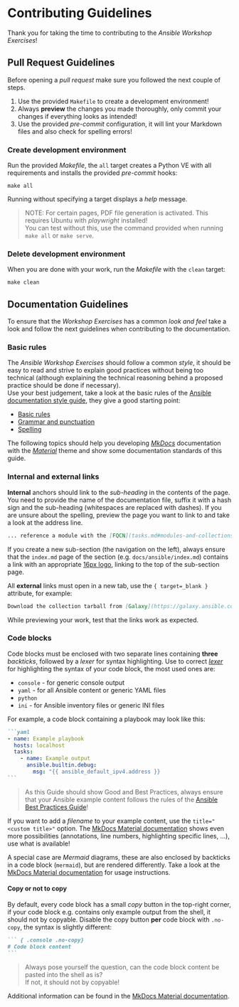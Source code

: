 # Contributing Guidelines

Thank you for taking the time to contributing to the *Ansible Workshop Exercises*!

## Pull Request Guidelines

Before opening a *pull request* make sure you followed the next couple of steps.

1. Use the provided `Makefile` to create a development environment!
2. Always **preview** the changes you made thoroughly, only commit your changes if everything looks as intended!
3. Use the provided *pre-commit* configuration, it will lint your Markdown files and also check for spelling errors!

### Create development environment

Run the provided *Makefile*, the `all` target creates a Python VE with all requirements and installs the provided *pre-commit* hooks:

```console
make all
```

Running without specifying a target displays a *help* message.

> NOTE: For certain pages, PDF file generation is activated. This requires Ubuntu with *playwright* installed!  
> You can test without this, use the command provided when running `make all` or `make serve`.

### Delete development environment

When you are done with your work, run the *Makefile* with the `clean` target:

```console
make clean
```

## Documentation Guidelines

To ensure that the *Workshop Exercises* has a common *look and feel* take a look and follow the next guidelines when contributing to the documentation.

### Basic rules

The *Ansible Workshop Exercises* should follow a common *style*, it should be easy to read and strive to explain good practices without being too technical (although explaining the technical reasoning behind a proposed practice should be done if necessary).  
Use your best judgement, take a look at the basic rules of the [Ansible documentation style guide](https://docs.ansible.com/ansible/latest/dev_guide/style_guide/index.html#style-guide), they give a good starting point:

* [Basic rules](https://docs.ansible.com/ansible/latest/dev_guide/style_guide/basic_rules.html)
* [Grammar and punctuation](https://docs.ansible.com/ansible/latest/dev_guide/style_guide/grammar_punctuation.html)
* [Spelling](https://docs.ansible.com/ansible/latest/dev_guide/style_guide/spelling_word_choice.html)

The following topics should help you developing [*MkDocs*](https://www.mkdocs.org/) documentation with the [*Material*](https://squidfunk.github.io/mkdocs-material/) theme and show some documentation standards of this guide.

### Internal and external links

**Internal** anchors should link to the *sub-heading* in the contents of the page. You need to provide the name of the documentation file, suffix it with a hash sign and the sub-heading (whitespaces are replaced with dashes). If you are unsure about the spelling, preview the page you want to link to and take a look at the address line.

```markdown
... reference a module with the [FQCN](tasks.md#modules-and-collections)
```

If you create a new sub-section (the navigation on the left), always ensure that the `index.md` page of the section (e.g. `docs/ansible/index.md`) contains a link with an appropriate [16px logo](https://primer.style/design/foundations/icons), linking to the top of the sub-section page.

All **external** links must open in a new tab, use the `{ target=_blank }` attribute, for example:

```markdown
Download the collection tarball from [Galaxy](https://galaxy.ansible.com/){ target=_blank } for offline use.
```

While previewing your work, test that the links work as expected.

### Code blocks

Code blocks must be enclosed with two separate lines containing **three** *backticks*, followed by a *lexer* for syntax highlighting.
Use to correct [*lexer*](https://pygments.org/docs/lexers/) for highlighting the syntax of your code block, the most used ones are:

* `console` - for generic console output
* `yaml` - for all Ansible content or generic YAML files
* `python`
* `ini` - for Ansible inventory files or generic INI files

For example, a code block containing a playbook may look like this:

````markdown
```yaml
- name: Example playbook
  hosts: localhost
  tasks:
    - name: Example output
      ansible.builtin.debug:
        msg: "{{ ansible_default_ipv4.address }}
```
````

> As this Guide should show Good and Best Practices, always ensure that your Ansible example content follows the rules of the [Ansible Best Practices Guide](https://timgrt.github.io/Ansible-Best-Practices/)!

If you want to add a *filename* to your example content, use the `title="<custom title>"` option. The [MkDocs Material documentation](https://squidfunk.github.io/mkdocs-material/reference/code-blocks/#usage) shows even more possibilities (annotations, line numbers, highlighting specific lines, ...), use what is available!

A special case are *Mermaid* diagrams, these are also enclosed by backticks in a code block (`mermaid`), but are rendered differently.
Take a look at the [MkDocs Material documentation](https://squidfunk.github.io/mkdocs-material/reference/diagrams/#usage) for usage instructions.

#### Copy or not to copy

By default, every code block has a small *copy* button in the top-right corner, if your code block e.g. contains only example output from the shell, it should not by copyable. Disable the copy button **per** code block with `.no-copy`, the syntax is slightly different:

````markdown
``` { .console .no-copy}
# Code block content
```
````

> Always pose yourself the question, can the code block content be pasted into the shell as is?  
> If not, it should not by copyable!

Additional information can be found in the [MkDocs Material documentation](https://squidfunk.github.io/mkdocs-material/reference/code-blocks/#code-copy-button).
